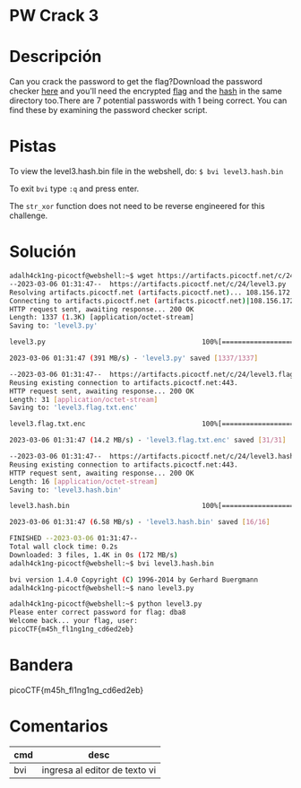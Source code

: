 # PW Crack 3

# Descripción
Can you crack the password to get the flag?Download the password checker [here](https://artifacts.picoctf.net/c/24/level3.py) and you'll need the encrypted [flag](https://artifacts.picoctf.net/c/24/level3.flag.txt.enc) and the [hash](https://artifacts.picoctf.net/c/24/level3.hash.bin) in the same directory too.There are 7 potential passwords with 1 being correct. You can find these by examining the password checker script.
# Pistas
To view the level3.hash.bin file in the webshell, do: `$ bvi level3.hash.bin`

To exit `bvi` type `:q` and press enter.

The `str_xor` function does not need to be reverse engineered for this challenge.
# Solución

```bash
adalh4ck1ng-picoctf@webshell:~$ wget https://artifacts.picoctf.net/c/24/level3.py https://artifacts.picoctf.net/c/24/level3.flag.txt.enc https://artifacts.picoctf.net/c/24/level3.hash.bin
--2023-03-06 01:31:47--  https://artifacts.picoctf.net/c/24/level3.py
Resolving artifacts.picoctf.net (artifacts.picoctf.net)... 108.156.172.42, 108.156.172.120, 108.156.172.74, ...
Connecting to artifacts.picoctf.net (artifacts.picoctf.net)|108.156.172.42|:443... connected.
HTTP request sent, awaiting response... 200 OK
Length: 1337 (1.3K) [application/octet-stream]
Saving to: 'level3.py'

level3.py                                       100%[======================================================================================================>]   1.31K  --.-KB/s    in 0s      

2023-03-06 01:31:47 (391 MB/s) - 'level3.py' saved [1337/1337]

--2023-03-06 01:31:47--  https://artifacts.picoctf.net/c/24/level3.flag.txt.enc
Reusing existing connection to artifacts.picoctf.net:443.
HTTP request sent, awaiting response... 200 OK
Length: 31 [application/octet-stream]
Saving to: 'level3.flag.txt.enc'

level3.flag.txt.enc                             100%[======================================================================================================>]      31  --.-KB/s    in 0s      

2023-03-06 01:31:47 (14.2 MB/s) - 'level3.flag.txt.enc' saved [31/31]

--2023-03-06 01:31:47--  https://artifacts.picoctf.net/c/24/level3.hash.bin
Reusing existing connection to artifacts.picoctf.net:443.
HTTP request sent, awaiting response... 200 OK
Length: 16 [application/octet-stream]
Saving to: 'level3.hash.bin'

level3.hash.bin                                 100%[======================================================================================================>]      16  --.-KB/s    in 0s      

2023-03-06 01:31:47 (6.58 MB/s) - 'level3.hash.bin' saved [16/16]

FINISHED --2023-03-06 01:31:47--
Total wall clock time: 0.2s
Downloaded: 3 files, 1.4K in 0s (172 MB/s)
adalh4ck1ng-picoctf@webshell:~$ bvi level3.hash.bin 

bvi version 1.4.0 Copyright (C) 1996-2014 by Gerhard Buergmann
adalh4ck1ng-picoctf@webshell:~$ nano level3.py 

adalh4ck1ng-picoctf@webshell:~$ python level3.py 
Please enter correct password for flag: dba8
Welcome back... your flag, user:
picoCTF{m45h_fl1ng1ng_cd6ed2eb}
```

# Bandera
picoCTF{m45h_fl1ng1ng_cd6ed2eb}
# Comentarios
|cmd| desc|
|-----|------|
| bvi| ingresa al editor de texto vi|
